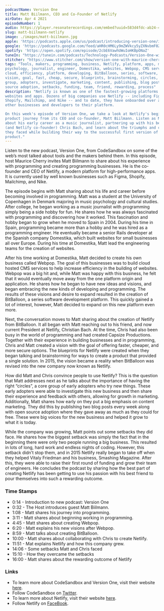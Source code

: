 ```yaml
---
podcastName: Version One
title: Matt Biilmann, CEO and Co-Founder of Netlify
airDate: Apr 4 2021
episodeNumber: 1
audio: https://player.resonaterecordings.com/embed?uuid=583d4fdc-ab24-4dce-9a30-946683e20198&accentColor=13,180,206&backgroundColor=242,242,242
slug: matt-biilmann-netlify
image: ./images/matt-biilmann.jpg
apple: 'https://podcasts.apple.com/us/podcast/introducing-version-one/id1558498088?i=1000513093620'
google: 'https://podcasts.google.com/feed/aHR0cHM6Ly9mZWVkcy5yZXNvbmF0ZXJlY29yZGluZ3MuY29tL3ZlcnNpb24tb25lLXdpdGgtbWF1cmljZS1jaGVycnk/episode/N2M1NDA2MjYtZmUyYS00NmVkLWFmOGItOTljZWM2NTRhMmRl?sa=X&ved=0CAQQkfYCahcKEwio7urO7-bvAhUAAAAAHQAAAAAQAQ'
spotify: 'https://open.spotify.com/episode/2cbE6VawhUWuIoHKBpONaZ'
tuneIn: "https://tunein.com/podcasts/Technology-Podcasts/Version-One-with-Maurice-Cherry-p1416547/?topicId=161575825"
stitcher: "https://www.stitcher.com/show/version-one-with-maurice-cherry/episode/introducing-version-one-82408223"
tags: "Tools, makers, programming, business, Netlify, platform, apps, music,
psychology, journalist, engineer, Domestika, websites, Webpop, CMS services,
cloud, efficiency, platform, developing, BitBalloon, series, software, create,
vision, goal, fast, cheap, secure, blueprints, brainstorming, circles, core,
group, adopters, investigate, marketing, content, publishing, blog posts, open
source adoption, setbacks, funding, team, friend, rewarding, process"
description: "Netlify is known as one of the fastest-growing platforms for high-performance
websites and apps. Dozens of big companies use Netlify -- including Figma,
Shopify, Mailchimp, and Nike -- and to date, they have onboarded over a million
other businesses and developers to their platform.

On this week's episode of Version One, we take a look at Netlify's beginning
product journey from its CEO and co-founder, Matt Biilmann. Listen as Matt talks
about his early career as a music journalist, partnering up with his best friend
(and Netlify co-founder) Chris Bach, and learn about the triumphs and challenges
they faced while building their way to the successful first version of their
product."
---
```


Listen to the new podcast, Version One, from CodeSandbox on some of the web’s
most talked about tools and the makers behind them. In this episode, host
Maurice Cherry invites Matt Biilmann to share about his experience with
programming and creating programming businesses. He is the co-founder and CEO of
Netlify, a modern platform for high-performance apps. It is currently used by
well known businesses such as Figma, Shopify, Mailchimp, and Nike.

The episode begins with Matt sharing about his life and career before becoming
involved in programming. Matt was a student at the University of Copenhagen in
Denmark majoring in music psychology and cultural studies. After college, he
began working as a music journalist with programming simply being a side hobby
for fun. He shares how he was always fascinated with programming and discovering
how it worked. This fascination and hobby began to grow when he moved to Spain
in 2004. During his time in Spain, programming became more than a hobby and he
was hired as a programming engineer. He eventually became a senior Rails
developer at the Spanish company Domestika, which built websites for small
businesses all over Europe. During his time at Domestika, Matt lead the
engineering teams for the creation of websites.

After his time working at Domestika, Matt decided to create his own business
called Webpop. The goal of this businesses was to build cloud hosted CMS
services to help increase efficiency in the building of websites. Webpop was a
big hit and, while Matt was happy with this business, he felt that it would
eventually move away from the one platform origin and application. He shares how
he began to have new ideas and visions, and began embracing the new kinds of
developing and programming. The results of these visions and desire to expand
resulted in the creation of BitBalloon, a series software development platform.
This quickly gained a lot of interest, however, Matt decided to expand on this
new platform even more.

Next, the conversation moves to Matt sharing about the creation of Netlify from
BitBalloon. It all began with Matt reaching out to his friend, and now current
President at Netlify, Christian Bach. At the time, Chris had also been busy in
the world of programming and had created Capsize Productions. Together with
their experience in building businesses and in programming, Chris and Matt
created a vision with the goal of offering faster, cheaper, and more secure
options. The blueprints for Netlify were created when they began talking and
brainstorming for ways to create a product that provided a single solution. In
2015, the vision became a reality when BitBalloon was revised into the new
company now known as Netlify.

How did Matt and Chris convince people to use Netlify? This is the question that
Matt addresses next as he talks about the importance of having the right
“circles”, a core group of early adopters who try new things. These early
adopters were able to investigate this new business and then share their
experience and feedback with others, allowing for growth in marketing.
Additionally, Matt shares how early on they put a big emphasis on content
marketing. They did this by publishing two blog posts every week along with open
source adoption where they gave away as much as they could for free. These were
big voices for the new business and helped it grow to what it is today.

While the company was growing, Matt points out some setbacks they did face. He
shares how the biggest setback was simply the fact that in the beginning there
were only two people running a big business. This resulted in lots of long, hard
work and endless nights of coding. However, this setback didn’t stop them, and
in 2015 Netlify really began to take off when they helped Vitaly Friedman and
his business, Smashing Magazine. After this, they were able to raise their first
round of funding and grow their team of engineers. He concludes the podcast by
sharing how the best part of creating Netlify has been getting to use his
passion with his best friend to pour themselves into such a rewarding outcome.

### Time Stamps

- 0:14 - Introduction to new podcast: Version One
- 0:32 - The Host introduces guest Matt Biilmann.
- 1:08 - Matt shares his journey into programming.
- 3:11 - Matt shares about beginning working in programming.
- 4:45 - Matt shares about creating Webpop.
- 6:20 - Matt explains his new visions after Webpop.
- 8:59 - Matt talks about creating BitBalloon.
- 10:00 - Matt shares about collaborating with Chris to create Netlify.
- 11:51 - Mat explains Netlify and how this company grew.
- 14:06 - Some setbacks Matt and Chris faced
- 15:10 - How they overcame the setbacks
- 16:00 - Matt shares about the rewarding outcome of Netlify

### Links

- To learn more about CodeSandbox and Version One, visit their website
  [here](https://codesandbox.io).
- Follow CodeSandbox on [Twitter](https://twitter.com/codesandbox).
- To learn more about Netlify, visit their website [here](https://netlify.com).
- Follow Netlify on [FaceBook](https://www.facebook.com/netlify/).
